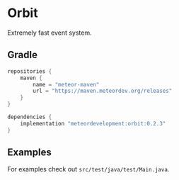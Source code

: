 # Orbit  
Extremely fast event system.

## Gradle
```groovy
repositories {
    maven {
        name = "meteor-maven"
        url = "https://maven.meteordev.org/releases"
    }
}

dependencies {
    implementation "meteordevelopment:orbit:0.2.3"
}
```

## Examples
For examples check out `src/test/java/test/Main.java`.  
